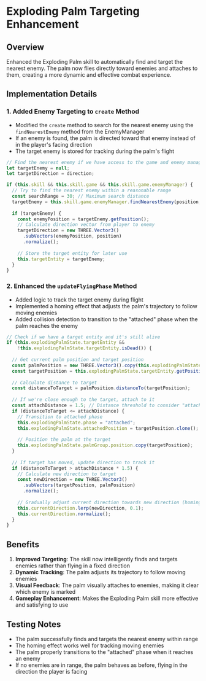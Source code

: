 # Exploding Palm Targeting Enhancement

## Overview
Enhanced the Exploding Palm skill to automatically find and target the nearest enemy. The palm now flies directly toward enemies and attaches to them, creating a more dynamic and effective combat experience.

## Implementation Details

### 1. Added Enemy Targeting to `create` Method
- Modified the `create` method to search for the nearest enemy using the `findNearestEnemy` method from the EnemyManager
- If an enemy is found, the palm is directed toward that enemy instead of in the player's facing direction
- The target enemy is stored for tracking during the palm's flight

```javascript
// Find the nearest enemy if we have access to the game and enemy manager
let targetEnemy = null;
let targetDirection = direction;

if (this.skill && this.skill.game && this.skill.game.enemyManager) {
  // Try to find the nearest enemy within a reasonable range
  const searchRange = 30; // Maximum search distance
  targetEnemy = this.skill.game.enemyManager.findNearestEnemy(position, searchRange);
  
  if (targetEnemy) {
    const enemyPosition = targetEnemy.getPosition();
    // Calculate direction vector from player to enemy
    targetDirection = new THREE.Vector3()
      .subVectors(enemyPosition, position)
      .normalize();
    
    // Store the target entity for later use
    this.targetEntity = targetEnemy;
  }
}
```

### 2. Enhanced the `updateFlyingPhase` Method
- Added logic to track the target enemy during flight
- Implemented a homing effect that adjusts the palm's trajectory to follow moving enemies
- Added collision detection to transition to the "attached" phase when the palm reaches the enemy

```javascript
// Check if we have a target entity and it's still alive
if (this.explodingPalmState.targetEntity && 
    !this.explodingPalmState.targetEntity.isDead()) {
  
  // Get current palm position and target position
  const palmPosition = new THREE.Vector3().copy(this.explodingPalmState.palmGroup.position);
  const targetPosition = this.explodingPalmState.targetEntity.getPosition();
  
  // Calculate distance to target
  const distanceToTarget = palmPosition.distanceTo(targetPosition);
  
  // If we're close enough to the target, attach to it
  const attachDistance = 1.5; // Distance threshold to consider "attached"
  if (distanceToTarget <= attachDistance) {
    // Transition to attached phase
    this.explodingPalmState.phase = "attached";
    this.explodingPalmState.attachedPosition = targetPosition.clone();
    
    // Position the palm at the target
    this.explodingPalmState.palmGroup.position.copy(targetPosition);
  }
  
  // If target has moved, update direction to track it
  if (distanceToTarget > attachDistance * 1.5) {
    // Calculate new direction to target
    const newDirection = new THREE.Vector3()
      .subVectors(targetPosition, palmPosition)
      .normalize();
    
    // Gradually adjust current direction towards new direction (homing effect)
    this.currentDirection.lerp(newDirection, 0.1);
    this.currentDirection.normalize();
  }
}
```

## Benefits
1. **Improved Targeting**: The skill now intelligently finds and targets enemies rather than flying in a fixed direction
2. **Dynamic Tracking**: The palm adjusts its trajectory to follow moving enemies
3. **Visual Feedback**: The palm visually attaches to enemies, making it clear which enemy is marked
4. **Gameplay Enhancement**: Makes the Exploding Palm skill more effective and satisfying to use

## Testing Notes
- The palm successfully finds and targets the nearest enemy within range
- The homing effect works well for tracking moving enemies
- The palm properly transitions to the "attached" phase when it reaches an enemy
- If no enemies are in range, the palm behaves as before, flying in the direction the player is facing
